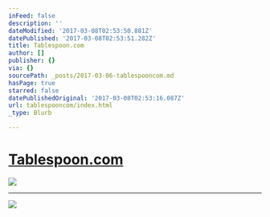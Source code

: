 ```yaml
---
inFeed: false
description: ''
dateModified: '2017-03-08T02:53:50.881Z'
datePublished: '2017-03-08T02:53:51.282Z'
title: Tablespoon.com
author: []
publisher: {}
via: {}
sourcePath: _posts/2017-03-06-tablespooncom.md
hasPage: true
starred: false
datePublishedOriginal: '2017-03-08T02:53:16.087Z'
url: tablespooncom/index.html
_type: Blurb

---
```

# [Tablespoon.com][0]
![](https://the-grid-user-content.s3-us-west-2.amazonaws.com/20c810f5-af4d-4c81-8614-531a8398dbd1.png)

---

![](https://the-grid-user-content.s3-us-west-2.amazonaws.com/675a8761-f55f-436c-b58b-4399962deb67.png)

[0]: http://www.tablespoon.com/